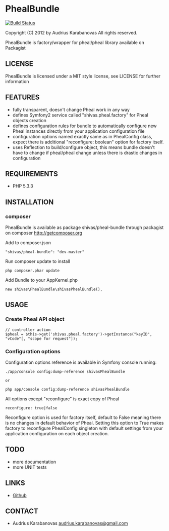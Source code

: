 # PhealBundle

[![Build Status](https://secure.travis-ci.org/shivas/PhealBundle.png?branch=master)](https://travis-ci.org/shivas/PhealBundle)

Copyright (C) 2012 by Audrius Karabanovas
All rights reserved.

PhealBundle is factory/wrapper for pheal/pheal library available on Packagist

## LICENSE
PhealBundle is licensed under a MIT style license, see LICENSE
for further information

## FEATURES
- fully transparent, doesn't change Pheal work in any way
- defines Symfony2 service called "shivas.pheal.factory" for Pheal objects creation
- defines configuration rules for bundle to automatically configure new Pheal instances directly from your application configuration file
- configuration options named exactly same as in PhealConfig class, expect there is additional "reconfigure: boolean" option for factory itself.
- uses Reflection to build/configure object, this means bundle doesn't have to change if pheal/pheal change unless there is drastic changes in configuration

## REQUIREMENTS
- PHP 5.3.3

## INSTALLATION

### composer
PhealBundle is available as package shivas/pheal-bundle through packagist on composer http://getcomposer.org

Add to composer.json

    "shivas/pheal-bundle": "dev-master"

Run composer update to install

    php composer.phar update

Add Bundle to your AppKernel.php

    new shivas\PhealBundle\shivasPhealBundle(),

## USAGE

### Create Pheal API object

    // controller action
    $pheal = $this->get('shivas.pheal.factory')->getInstance("keyID", "vCode"[, "scope for request"]);

### Configuration options
Configuration options reference is available in Symfony console running:

    ./app/console config:dump-reference shivasPhealBundle

    or

    php app/console config:dump-reference shivasPhealBundle

All options except "reconfigure" is exact copy of Pheal

    reconfigure: true|false

Reconfigure option is used for factory itself, default to False meaning there is no changes in default behavior of Pheal.
Setting this option to True makes factory to reconfigure PhealConfig singleton with default settings from your application configuration on each object creation.

## TODO
- more documentation
- more UNIT tests

## LINKS
- [Github](http://github.com/ppetermann/pheal)

## CONTACT
- Audrius Karabanovas <audrius.karabanovas@gmail.com>

